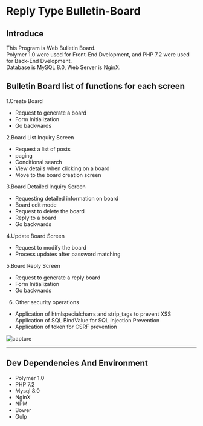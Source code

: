# Reply Type Bulletin-Board

## Introduce
This Program is Web Bulletin Board.<br>
Polymer 1.0 were used for Front-End Dvelopment, and PHP 7.2 were used for Back-End Dvelopment.<br>
Database is MySQL 8.0, Web Server is NginX.

## Bulletin Board list of functions for each screen
1.Create Board
- Request to generate a board
- Form Initialization
- Go backwards

2.Board List Inquiry Screen
- Request a list of posts
- paging
- Conditional search
- View details when clicking on a board
- Move to the board creation screen

3.Board Detailed Inquiry Screen
- Requesting detailed information on board
- Board edit mode
- Request to delete the board
- Reply to a board
- Go backwards

4.Update Board Screen
- Request to modify the board
- Process updates after password matching

5.Board Reply Screen
- Request to generate a reply board
- Form Initialization
- Go backwards

6. Other security operations
- Application of htmlspecialcharrs and strip_tags to prevent XSS
Application of SQL BindValue for SQL Injection Prevention
- Application of token for CSRF prevention

![capture](https://user-images.githubusercontent.com/14229774/53291354-10ce9500-37f5-11e9-8915-55133d1aae61.PNG)

-----------
## Dev Dependencies And Environment
* Polymer 1.0
* PHP 7.2
* Mysql 8.0
* NginX
* NPM
* Bower
* Gulp
